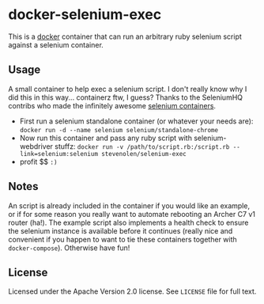 # docker-selenium-exec

This is a [docker](https://www.docker.io) container that can run an arbitrary ruby selenium script against a selenium container.

## Usage

A small container to help exec a selenium script. I don't really know why I did this in this way... containerz ftw, I guess? Thanks to the SeleniumHQ contribs who made the infinitely awesome [selenium containers](https://github.com/SeleniumHQ/docker-selenium).

  * First run a selenium standalone container (or whatever your needs are): `docker run -d --name selenium selenium/standalone-chrome`
  * Now run this container and pass any ruby script with selenium-webdriver stuffz: `docker run -v /path/to/script.rb:/script.rb --link=selenium:selenium stevenolen/selenium-exec`
  * profit $$ `:)`

## Notes

An script is already included in the container if you would like an example, or if for some reason you really want to automate rebooting an Archer C7 v1 router (ha!). The example script also implements a health check to ensure the selenium instance is available before it continues (really nice and convenient if you happen to want to tie these containers together with `docker-compose`). Otherwise have fun!

## License

Licensed under the Apache Version 2.0 license. See `LICENSE` file for full text.
